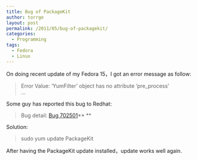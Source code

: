 ```yaml
---
title: Bug of PackageKit
author: torrge
layout: post
permalink: /2011/05/bug-of-packagekit/
categories:
  - Programming
tags:
  - Fedora
  - Linux
---
```

On doing recent update of my Fedora 15，I got an error message as follow:

> Error Value: &#8216;YumFilter&#8217; object has no attribute &#8216;pre_process&#8217;  
> &#8230;

Some guy has reported this bug to Redhat:

> Bug detail: <a href="https://bugzilla.redhat.com/show_bug.cgi?id=702501" target="_blank">Bug 702501</a>** **

Solution:

> sudo yum update PackageKit

After having the PackageKit update installed，update works well again.